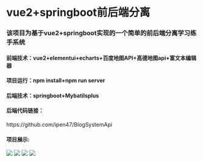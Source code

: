 # vue2+springboot前后端分离
<h3>该项目为基于vue2+springboot实现的一个简单的前后端分离学习练手系统</h3>
<h4>前端技术：vue2+elementui+echarts+百度地图API+高德地图api+富文本编辑器</h4>
<h4>项目运行：npm install+npm run server<h4>
<h4>后端技术：springboot+Mybatilsplus<br></h4>
<h4>后端代码链接：</h4>
https://github.com/ipen47/BlogSystemApi<br>
<h4>项目展示:</h4>
<img src="https://github.com/ipen47/img/blob/main/Snipaste_2024-10-21_18-15-38.png">
<img src="https://github.com/ipen47/img/blob/main/Snipaste_2024-10-21_18-17-04.png">
<img src="https://github.com/ipen47/img/blob/main/Snipaste_2024-10-21_18-17-13.png">
<img src="https://github.com/ipen47/img/blob/main/Snipaste_2024-10-21_18-17-44.png">
